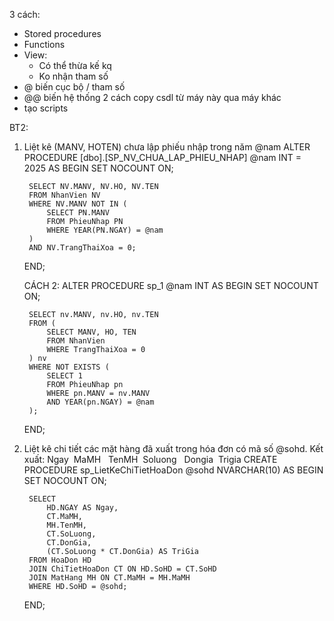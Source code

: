 3 cách:
- Stored procedures
- Functions
- View:
	- Có thể thừa kế kq
	- Ko nhận tham số
- @ biến cục bộ / tham số
- @@ biến hệ thống 
2 cách copy csdl từ máy này qua máy khác
- tạo scripts


BT2:
1. Liệt kê (MANV, HOTEN) chưa lập phiếu nhập trong năm @nam
	ALTER PROCEDURE [dbo].[SP_NV_CHUA_LAP_PHIEU_NHAP]
	    @nam INT = 2025
	AS
	BEGIN
	    SET NOCOUNT ON;
	
	    SELECT NV.MANV, NV.HO, NV.TEN
	    FROM NhanVien NV
	    WHERE NV.MANV NOT IN (
	        SELECT PN.MANV
	        FROM PhieuNhap PN
	        WHERE YEAR(PN.NGAY) = @nam
	    )
	    AND NV.TrangThaiXoa = 0;
	END;

	
	CÁCH 2:
	ALTER PROCEDURE sp_1
	    @nam INT
	AS
	BEGIN
	    SET NOCOUNT ON;
	
	    SELECT nv.MANV, nv.HO, nv.TEN
	    FROM (
	        SELECT MANV, HO, TEN
	        FROM NhanVien
	        WHERE TrangThaiXoa = 0
	    ) nv
	    WHERE NOT EXISTS (
	        SELECT 1
	        FROM PhieuNhap pn
	        WHERE pn.MANV = nv.MANV
	        AND YEAR(pn.NGAY) = @nam
	    );
	END;

2. Liệt kê chi tiết các mặt hàng đã xuất trong hóa đơn có mã số @sohd. Kết xuất: Ngay  MaMH   TenMH  Soluong   Dongia  Trigia
	CREATE PROCEDURE sp_LietKeChiTietHoaDon
	    @sohd NVARCHAR(10)
	AS
	BEGIN
	    SET NOCOUNT ON;
	
	    SELECT 
	        HD.NGAY AS Ngay,
	        CT.MaMH,
	        MH.TenMH,
	        CT.SoLuong,
	        CT.DonGia,
	        (CT.SoLuong * CT.DonGia) AS TriGia
	    FROM HoaDon HD
	    JOIN ChiTietHoaDon CT ON HD.SoHD = CT.SoHD
	    JOIN MatHang MH ON CT.MaMH = MH.MaMH
	    WHERE HD.SoHD = @sohd;
	END;
